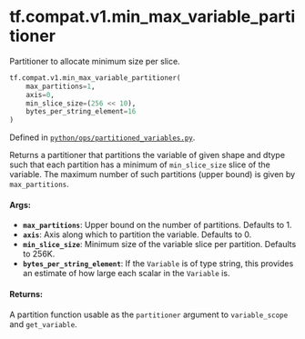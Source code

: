 <div itemscope itemtype="http://developers.google.com/ReferenceObject">
<meta itemprop="name" content="tf.compat.v1.min_max_variable_partitioner" />
<meta itemprop="path" content="Stable" />
</div>

# tf.compat.v1.min_max_variable_partitioner

Partitioner to allocate minimum size per slice.

``` python
tf.compat.v1.min_max_variable_partitioner(
    max_partitions=1,
    axis=0,
    min_slice_size=(256 << 10),
    bytes_per_string_element=16
)
```



Defined in [`python/ops/partitioned_variables.py`](/code/stable/tensorflow/python/ops/partitioned_variables.py).

<!-- Placeholder for "Used in" -->

Returns a partitioner that partitions the variable of given shape and dtype
such that each partition has a minimum of `min_slice_size` slice of the
variable. The maximum number of such partitions (upper bound) is given by
`max_partitions`.

#### Args:


* <b>`max_partitions`</b>: Upper bound on the number of partitions. Defaults to 1.
* <b>`axis`</b>: Axis along which to partition the variable. Defaults to 0.
* <b>`min_slice_size`</b>: Minimum size of the variable slice per partition. Defaults
  to 256K.
* <b>`bytes_per_string_element`</b>: If the `Variable` is of type string, this provides
  an estimate of how large each scalar in the `Variable` is.


#### Returns:

A partition function usable as the `partitioner` argument to
`variable_scope` and `get_variable`.

